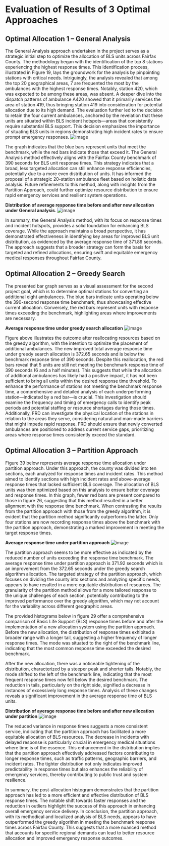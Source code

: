 # Evaluation of Results of 3 Optimal Approaches

## Optimal Allocation 1 – General Analysis
The General Analysis approach undertaken in the project serves as a strategic initial step to optimize the allocation of BLS units across Fairfax County. The methodology began with the identification of the top 8 stations experiencing the highest response times. This identification process, illustrated in Figure 19, lays the groundwork for the analysis by pinpointing stations with critical needs. Intriguingly, the analysis revealed that among the top 20 geographical areas, 7 are frequented the most by the ambulances with the highest response times. Notably, station 420, which was expected to be among these areas, was absent. A deeper dive into the dispatch patterns of ambulance A420 showed that it primarily services the area of station 419, thus bringing station 419 into consideration for potential allocation due to its high demand.
The evaluation further led to the decision to retain the four current ambulances, anchored by the revelation that these units are situated within BLS incident hotspots—areas that consistently require substantial BLS support. This decision emphasizes the importance of situating BLS units in regions demonstrating high incident rates to ensure prompt emergency responses.
![image](https://github.com/Xiaoqing15/DAEN-690-W_Insights/assets/137991044/86b97623-3071-4fa3-a450-a21f2e5059d5)

The graph indicates that the blue bars represent units that meet the benchmark, while the red bars indicate those that exceed it. The General Analysis method effectively aligns with the Fairfax County benchmark of 390 seconds for BLS unit response times. This strategy indicates that a broad, less targeted allocation can still enhance response efficiencies, potentially due to a more even distribution of units. It has informed the proposal of a strategic 20-station ambulance fleet based on holistic data analysis. Future refinements to this method, along with insights from the Partition Approach, could further optimize resource distribution to ensure rapid emergency services and resilient system operations.

**Distribution of average response time before and after new allocation under General analysis**.
![image](https://github.com/Xiaoqing15/DAEN-690-W_Insights/assets/137991044/95131e14-9a94-48f7-84a6-61be3a821c98)


In summary, the General Analysis method, with its focus on response times and incident hotspots, provides a solid foundation for enhancing BLS coverage. While the approach maintains a broad perspective, it has demonstrated effectiveness in identifying key areas for improved BLS unit distribution, as evidenced by the average response time of 371.89 seconds. The approach suggests that a broader strategy can form the basis for targeted and refined allocations, ensuring swift and equitable emergency medical responses throughout Fairfax County.

##	**Optimal Allocation 2 – Greedy Search**
The presented bar graph serves as a visual assessment for the second project goal, which is to determine optimal stations for converting an additional eight ambulances. The blue bars indicate units operating below the 390-second response time benchmark, thus showcasing effective current allocation. Conversely, the red bars represent units with response times exceeding the benchmark, highlighting areas where improvements are necessary. 

**Average response time under greedy search allocation** 
![image](https://github.com/Xiaoqing15/DAEN-690-W_Insights/assets/137991044/4329f436-f9a9-4f1b-bf4d-e0e1b96c2720)

Figure above illustrates the outcome after reallocating resources based on the greedy algorithm, with the intention to optimize the placement of additional ambulances. The new improved total average response time under greedy search allocation is 372.65 seconds and is below the benchmark response time of 390 seconds. Despite this reallocation, the red bars reveal that 5 units are still not meeting the benchmark response time of 390 seconds (6 and a half minutes). This suggests that while the allocation of additional ambulances has likely had a positive impact, it has not been sufficient to bring all units within the desired response time threshold. To enhance the performance of stations not meeting the benchmark response time, a comprehensive and detailed analysis of each underperforming station—indicated by a red bar—is crucial. This investigation should examine the frequency and timing of emergency calls to identify peak periods and potential staffing or resource shortages during those times. Additionally, FRD can investigate the physical location of the stations in relation to the areas they serve, considering natural and man-made barriers that might impede rapid response. FRD should ensure that newly converted ambulances are positioned to address current service gaps, prioritizing areas where response times consistently exceed the standard.
 

##	**Optimal Allocation 3 – Partition Approach** 
Figure 39 below represents average response time allocation under partition approach. Under this approach, the county was divided into ten sections, each analyzed for response times and incident rates. This method aimed to identify sections with high incident rates and above-average response times that lacked sufficient BLS coverage. The allocation of BLS units was then optimized based on this analysis to ensure better coverage and response times. In this graph, fewer red bars are present compared to those in figure 26, suggesting that this method resulted in a better alignment with the response time benchmark. When contrasting the results from the partition approach with those from the greedy algorithm, it is evident that the partition method significantly outperforms the latter. Only four stations are now recording response times above the benchmark with the partition approach, demonstrating a marked improvement in meeting the target response times.
 
**Average response time under partition approach**
![image](https://github.com/Xiaoqing15/DAEN-690-W_Insights/assets/137991044/d191be81-4341-4aa3-932a-55206f4692c6)


The partition approach seems to be more effective as indicated by the reduced number of units exceeding the response time benchmark. The average response time under partition approach is 371.92 seconds which is an improvement from the 372.65 seconds under the greedy search algorithm allocation. The targeted strategy of the partition approach, which focuses on dividing the county into sections and analyzing specific needs, appears to have resulted in a more equitable distribution of resources. The granularity of the partition method allows for a more tailored response to the unique challenges of each section, potentially contributing to the improved performance over the greedy algorithm, which may not account for the variability across different geographic areas.

The provided histograms below in figure 29 offer a comprehensive comparison of Basic Life Support (BLS) response times before and after the implementation of a new allocation system using the partition approach. Before the new allocation, the distribution of response times exhibited a broader range with a longer tail, suggesting a higher frequency of longer response times. The mode was situated to the right of the benchmark line, indicating that the most common response time exceeded the desired benchmark.

After the new allocation, there was a noticeable tightening of the distribution, characterized by a steeper peak and shorter tails. Notably, the mode shifted to the left of the benchmark line, indicating that the most frequent response times now fell below the desired benchmark. The reduction in tails, particularly on the right side, signified a decrease in instances of excessively long response times. Analysis of these changes reveals a significant improvement in the average response time of BLS units.

**Distribution of average response time before and after new allocation under partition**
![image](https://github.com/Xiaoqing15/DAEN-690-W_Insights/assets/137991044/74dbd396-bc07-4969-a081-2cfa6459c4ea)


The reduced variance in response times suggests a more consistent service, indicating that the partition approach has facilitated a more equitable allocation of BLS resources. The decrease in incidents with delayed response is particularly crucial in emergency medical situations where time is of the essence. This enhancement in the distribution implies that the partition approach effectively addressed factors contributing to longer response times, such as traffic patterns, geographic barriers, and incident rates. The tighter distribution not only indicates improved predictability in response times but also enhances the reliability of emergency services, thereby contributing to public trust and system resilience.
 
In summary, the post-allocation histogram demonstrates that the partition approach has led to a more efficient and effective distribution of BLS response times. The notable shift towards faster responses and the reduction in outliers highlight the success of this approach in enhancing overall emergency service delivery. In conclusion, the partition approach, with its methodical and localized analysis of BLS needs, appears to have outperformed the greedy algorithm in meeting the benchmark response times across Fairfax County. This suggests that a more nuanced method that accounts for specific regional demands can lead to better resource allocation and improved emergency response outcomes.



